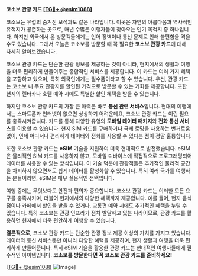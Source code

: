 **코소보 관광 카드 [[TG💪+ @esim1088](https://t.me/s/esim1088)]**

코소보는 유럽의 숨겨진 보석과도 같은 나라입니다. 이곳은 자연의 아름다움과 역사적인 유적지가 공존하는 곳으로, 매년 수많은 여행자들이 찾아오는 인기 목적지 중 하나입니다. 하지만 외국에서 온 방문객들에게는 언어 장벽이나 통신 문제로 인해 불편함을 겪을 수도 있습니다. 그래서 오늘은 코소보를 방문할 때 꼭 필요한 **코소보 관광 카드**에 대해 자세히 알아보겠습니다.

코소보 관광 카드는 단순한 관광 정보를 제공하는 것이 아니라, 현지에서의 생활과 여행을 더욱 편리하게 만들어주는 종합적인 서비스를 제공합니다. 이 카드는 여러 가지 혜택을 포함하고 있으며, 특히 외국인에게는 필수품이라고 할 수 있습니다. 우선, 관광 카드는 코소보 내 주요 관광지를 할인된 가격으로 방문할 수 있는 기회를 제공합니다. 또한 현지의 렌터카나 호텔 예약 시에도 특별한 할인 혜택을 받을 수 있습니다.

하지만 코소보 관광 카드의 가장 큰 매력은 바로 **통신 관련 서비스**입니다. 현대의 여행에서는 스마트폰과 인터넷이 없으면 상상하기 어려운데요, 코소보 관광 카드는 이런 필요를 충족시켜줍니다. 카드를 통해 다양한 유형의 **모바일 데이터 패키지**와 **전화 통신 서비스**를 이용할 수 있습니다. 현지 SIM 카드를 구매하거나 국제 로밍을 사용하는 번거로움 없이, 언제 어디서나 편리하게 데이터와 전화를 사용할 수 있다는 점이 정말 훌륭합니다.

또한 코소보 관광 카드는 **eSIM** 기술을 지원하여 더욱 현대적으로 발전했습니다. eSIM은 물리적인 SIM 카드를 사용하지 않고, 모바일 디바이스에 직접적으로 프로그래밍되어 데이터를 사용할 수 있는 방식입니다. 이 기술 덕분에 관광객들은 추가적인 물리적 공간을 차지하지 않으면서도 쉽게 데이터를 활성화할 수 있습니다. 특히 여러 국가를 여행하는 분들이라면, eSIM은 매우 실용적인 선택입니다.

여행 중에는 무엇보다도 안전과 편의가 중요합니다. 코소보 관광 카드는 이러한 모든 요구를 충족시키며, 더불어 현지에서의 다양한 혜택까지 제공합니다. 예를 들어, 현지 음식점이나 카페에서 할인을 받을 수 있거나, 교통편 예약 시에도 추가적인 혜택을 누릴 수 있습니다. 특히 코소보는 관광 인프라가 점차 발달하고 있는 나라이므로, 관광 카드를 활용하면 현지에서 더욱 편안하게 여행할 수 있습니다.

**결론적으로**, 코소보 관광 카드는 단순한 관광 정보 제공 이상의 가치를 가지고 있습니다. 데이터와 통신 서비스뿐만 아니라 다양한 혜택을 제공하며, 현지 생활과 여행을 더욱 편리하게 만들어줍니다. 특히 eSIM 기술을 활용한 관광 카드는 현대적인 여행자들에게 필수적인 아이템입니다. **코소보를 방문한다면 꼭 코소보 관광 카드를 준비하세요!**

[[TG💪+ @esim1088](https://t.me/s/esim1088) ![Image](https://i.postimg.cc/Y0z9fWf4/image.png)]